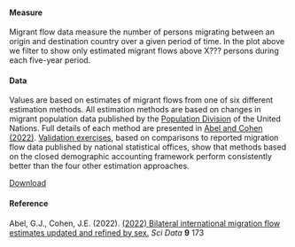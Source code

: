 #### Measure
Migrant flow data measure the number of persons migrating between an origin and destination country over a given period of time. In the plot above we filter to show only estimated migrant flows above X??? persons during each five-year period.

#### Data
Values are based on estimates of migrant flows from one of six different estimation methods. All estimation methods are based on changes in migrant population data published by the [Population Division](https://www.un.org/development/desa/pd/content/international-migrant-stock) of the United Nations. Full details of each method are presented in [Abel and Cohen (2022)](https://www.nature.com/articles/s41597-022-01271-z). [Validation exercises](https://www.nature.com/articles/s41597-022-01271-z#Sec5), based on comparisons to reported migration flow data published by national statistical offices, show that methods based on the closed demographic accounting framework perform consistently better than the four other estimation approaches.

[Download](https://doi.org/10.6084/m9.figshare.12845711) 

#### Reference
Abel, G.J., Cohen, J.E. (2022). [(2022) Bilateral international migration flow estimates updated and refined by sex.](https://www.nature.com/articles/s41597-022-01271-z) *Sci Data* **9** 173

